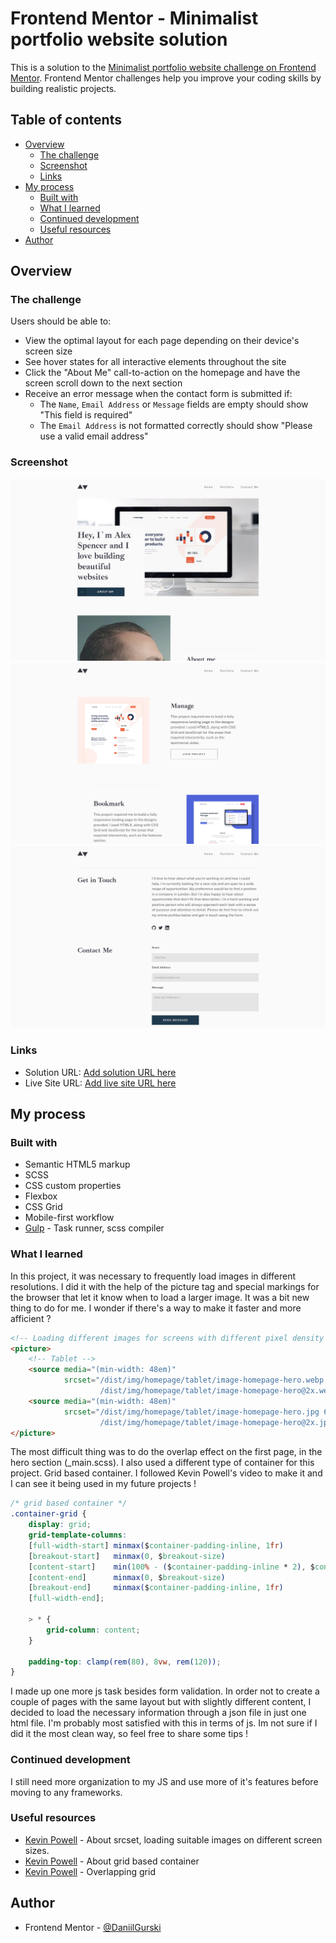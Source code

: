 # Frontend Mentor - Minimalist portfolio website solution

This is a solution to the [Minimalist portfolio website challenge on Frontend Mentor](https://www.frontendmentor.io/challenges/minimalist-portfolio-website-LMy-ZRyiE). Frontend Mentor challenges help you improve your coding skills by building realistic projects. 

## Table of contents

- [Overview](#overview)
  - [The challenge](#the-challenge)
  - [Screenshot](#screenshot)
  - [Links](#links)
- [My process](#my-process)
  - [Built with](#built-with)
  - [What I learned](#what-i-learned)
  - [Continued development](#continued-development)
  - [Useful resources](#useful-resources)
- [Author](#author)


## Overview

### The challenge

Users should be able to:

- View the optimal layout for each page depending on their device's screen size
- See hover states for all interactive elements throughout the site
- Click the "About Me" call-to-action on the homepage and have the screen scroll down to the next section
- Receive an error message when the contact form is submitted if:
  - The `Name`, `Email Address` or `Message` fields are empty should show "This field is required"
  - The `Email Address` is not formatted correctly should show "Please use a valid email address"

### Screenshot

![](/screenshots/home.jpg)
![](/screenshots/portfolio.jpg)
![](/screenshots/contact.jpg)


### Links

- Solution URL: [Add solution URL here](https://your-solution-url.com)
- Live Site URL: [Add live site URL here](https://your-live-site-url.com)

## My process

### Built with

- Semantic HTML5 markup
- SCSS
- CSS custom properties
- Flexbox
- CSS Grid
- Mobile-first workflow
- [Gulp](https://gulpjs.com/) - Task runner, scss compiler

### What I learned
In this project, it was necessary to frequently load images in different resolutions. I did it with the help of the picture tag and special markings for the browser that let it know when to load a larger image. It was a bit new thing to do for me. I wonder if there's a way to make it faster and more afficient ?

```html
<!-- Loading different images for screens with different pixel density --> 
<picture>
    <!-- Tablet -->
    <source media="(min-width: 48em)" 
            srcset="/dist/img/homepage/tablet/image-homepage-hero.webp 688w,
                    /dist/img/homepage/tablet/image-homepage-hero@2x.webp 1376w">
    <source media="(min-width: 48em)" 
            srcset="/dist/img/homepage/tablet/image-homepage-hero.jpg 688w,
                    /dist/img/homepage/tablet/image-homepage-hero@2x.jpg 1376w">
</picture>
```

The most difficult thing was to do the overlap effect on the first page, in the hero section (_main.scss). I also used a different type of container for this project. Grid based container. I followed Kevin Powell's video to make it and I can see it being used in my future projects !

```css
/* grid based container */
.container-grid {
    display: grid;
    grid-template-columns: 
    [full-width-start] minmax($container-padding-inline, 1fr)
    [breakout-start]   minmax(0, $breakout-size) 
    [content-start]    min(100% - ($container-padding-inline * 2), $container-max-width) 
    [content-end]      minmax(0, $breakout-size) 
    [breakout-end]     minmax($container-padding-inline, 1fr)
    [full-width-end];
 
    > * {
        grid-column: content;
    }

    padding-top: clamp(rem(80), 8vw, rem(120));
}
```

I made up one more js task besides form validation. In order not to create a couple of pages with the same layout but with slightly different content, I decided to load the necessary information through a json file in just one html file. I'm probably most satisfied with this in terms of js. Im not sure if I did it the most clean way, so feel free to share some tips !


### Continued development
I still need more organization to my JS and use more of it's features before moving to any frameworks. 


### Useful resources

- [Kevin Powell](https://www.youtube.com/watch?v=2QYpkrX2N48) - About srcset, loading suitable images on different screen sizes. 
- [Kevin Powell](https://www.youtube.com/watch?v=c13gpBrnGEw) - About grid based container
- [Kevin Powell](https://www.youtube.com/watch?v=CVKbe4RaUZQ) - Overlapping grid


## Author
- Frontend Mentor - [@DaniilGurski](https://www.frontendmentor.io/profile/DaniilGurski)


